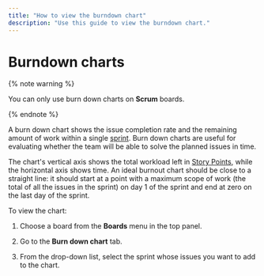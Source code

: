```yaml
---
title: "How to view the burndown chart"
description: "Use this guide to view the burndown chart."
---
```


# Burndown charts

{% note warning %}

You can only use burn down charts on **Scrum** boards.

{% endnote %}

A burn down chart shows the issue completion rate and the remaining amount of work within a single [sprint](agile.md#dlen_sprint). Burn down charts are useful for evaluating whether the team will be able to solve the planned issues in time.

The chart's vertical axis shows the total workload left in [Story Points](agile.md#dlen_sp), while the horizontal axis shows time. An ideal burnout chart should be close to a straight line: it should start at a point with a maximum scope of work (the total of all the issues in the sprint) on day 1 of the sprint and end at zero on the last day of the sprint.

To view the chart:

1. Choose a board from the **Boards** menu in the top panel.

1. Go to the **Burn down chart** tab.

1. From the drop-down list, select the sprint whose issues you want to add to the chart.
